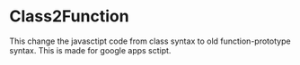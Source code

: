 # Class2Function

This change the javasctipt code from class syntax to old function-prototype syntax.
This is made for google apps sctipt.
